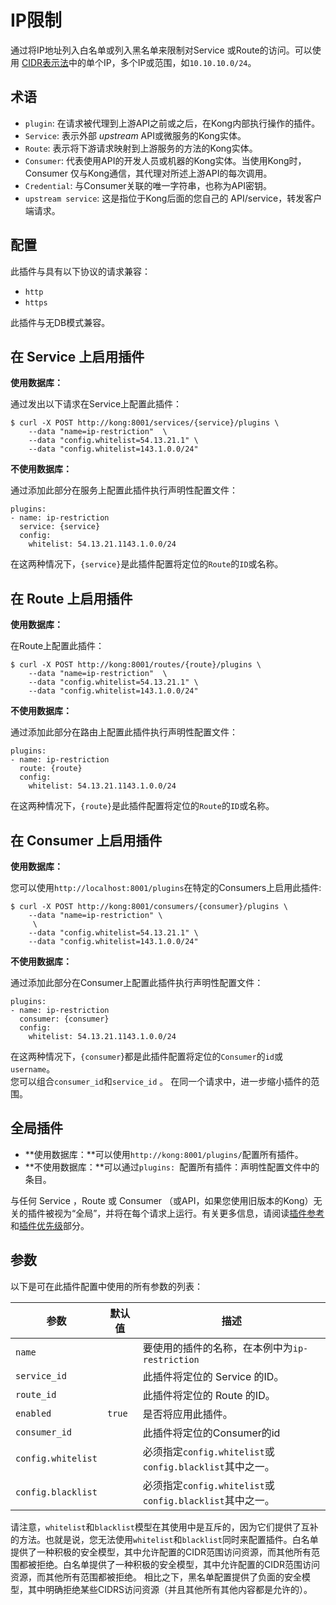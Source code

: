 # IP限制

通过将IP地址列入白名单或列入黑名单来限制对Service 或Route的访问。可以使用 [CIDR表示法](https://en.wikipedia.org/wiki/Classless_Inter-Domain_Routing#CIDR_notation)中的单个IP，多个IP或范围，如`10.10.10.0/24`。

## 术语

- `plugin`: 在请求被代理到上游API之前或之后，在Kong内部执行操作的插件。
- `Service`: 表示外部 *upstream* API或微服务的Kong实体。
- `Route`: 表示将下游请求映射到上游服务的方法的Kong实体。
- `Consumer`: 代表使用API的开发人员或机器的Kong实体。当使用Kong时，Consumer 仅与Kong通信，其代理对所述上游API的每次调用。
- `Credential`: 与Consumer关联的唯一字符串，也称为API密钥。
- `upstream service`: 这是指位于Kong后面的您自己的 API/service，转发客户端请求。

## 配置

此插件与具有以下协议的请求兼容：

- `http`
- `https`

此插件与无DB模式兼容。

## 在 Service 上启用插件

**使用数据库：**

通过发出以下请求在Service上配置此插件：
```
$ curl -X POST http://kong:8001/services/{service}/plugins \
    --data "name=ip-restriction"  \
    --data "config.whitelist=54.13.21.1" \
    --data "config.whitelist=143.1.0.0/24"
```

**不使用数据库：**

通过添加此部分在服务上配置此插件执行声明性配置文件：

```
plugins:
- name: ip-restriction
  service: {service}
  config: 
    whitelist: 54.13.21.1143.1.0.0/24
```
在这两种情况下，`{service}`是此插件配置将定位的`Route`的`ID`或名称。

## 在 Route 上启用插件

**使用数据库：**

在Route上配置此插件：

```
$ curl -X POST http://kong:8001/routes/{route}/plugins \
    --data "name=ip-restriction"  \
    --data "config.whitelist=54.13.21.1" \
    --data "config.whitelist=143.1.0.0/24"
```

**不使用数据库：**

通过添加此部分在路由上配置此插件执行声明性配置文件：

```
plugins:
- name: ip-restriction
  route: {route}
  config: 
    whitelist: 54.13.21.1143.1.0.0/24
```

在这两种情况下，`{route}`是此插件配置将定位的`Route`的`ID`或名称。

## 在 Consumer 上启用插件

**使用数据库：**

您可以使用`http://localhost:8001/plugins`在特定的Consumers上启用此插件:

```
$ curl -X POST http://kong:8001/consumers/{consumer}/plugins \
    --data "name=ip-restriction" \
     \
    --data "config.whitelist=54.13.21.1" \
    --data "config.whitelist=143.1.0.0/24"
```

**不使用数据库：**

通过添加此部分在Consumer上配置此插件执行声明性配置文件：

```
plugins:
- name: ip-restriction
  consumer: {consumer}
  config: 
    whitelist: 54.13.21.1143.1.0.0/24
```
在这两种情况下，`{consumer`}都是此插件配置将定位的`Consumer`的`id`或`username`。  
您可以组合`consumer_id`和`service_id` 。 
在同一个请求中，进一步缩小插件的范围。

## 全局插件

- **使用数据库：**可以使用`http://kong:8001/plugins/`配置所有插件。
- **不使用数据库：**可以通过`plugins: `配置所有插件：声明性配置文件中的条目。

与任何 Service ，Route 或 Consumer （或API，如果您使用旧版本的Kong）无关的插件被视为“全局”，并将在每个请求上运行。有关更多信息，请阅读[插件参考](https://docs.konghq.com/latest/admin-api/#add-plugin)和[插件优先级](https://docs.konghq.com/latest/admin-api/#precedence)部分。

## 参数

以下是可在此插件配置中使用的所有参数的列表：

| 参数 | 默认值 | 描述 |
| ---- | ------ | ---- |
| `name` |  |  要使用的插件的名称，在本例中为`ip-restriction`  |
| `service_id` |  | 此插件将定位的 Service 的ID。|
| `route_id` |  |  此插件将定位的 Route 的ID。 |
| `enabled` |  `true` | 是否将应用此插件。  |
| `consumer_id` |  | 此插件将定位的Consumer的id  |
| `config.whitelist` |  |  必须指定`config.whitelist`或`config.blacklist`其中之一。 |
| `config.blacklist` |  |  必须指定`config.whitelist`或`config.blacklist`其中之一。 |

请注意，`whitelist`和`blacklist`模型在其使用中是互斥的，因为它们提供了互补的方法。也就是说，您无法使用`whitelist`和`blacklist`同时来配置插件。白名单提供了一种积极的安全模型，其中允许配置的CIDR范围访问资源，而其他所有范围都被拒绝。白名单提供了一种积极的安全模型，其中允许配置的CIDR范围访问资源，而其他所有范围都被拒绝。
相比之下，黑名单配置提供了负面的安全模型，其中明确拒绝某些CIDRS访问资源（并且其他所有其他内容都是允许的）。










